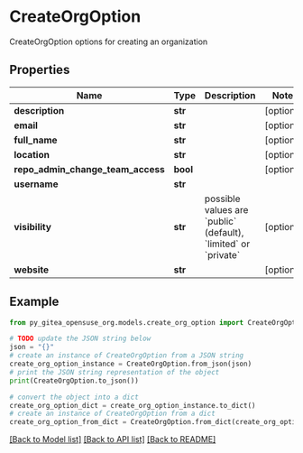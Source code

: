 # CreateOrgOption

CreateOrgOption options for creating an organization

## Properties

Name | Type | Description | Notes
------------ | ------------- | ------------- | -------------
**description** | **str** |  | [optional] 
**email** | **str** |  | [optional] 
**full_name** | **str** |  | [optional] 
**location** | **str** |  | [optional] 
**repo_admin_change_team_access** | **bool** |  | [optional] 
**username** | **str** |  | 
**visibility** | **str** | possible values are &#x60;public&#x60; (default), &#x60;limited&#x60; or &#x60;private&#x60; | [optional] 
**website** | **str** |  | [optional] 

## Example

```python
from py_gitea_opensuse_org.models.create_org_option import CreateOrgOption

# TODO update the JSON string below
json = "{}"
# create an instance of CreateOrgOption from a JSON string
create_org_option_instance = CreateOrgOption.from_json(json)
# print the JSON string representation of the object
print(CreateOrgOption.to_json())

# convert the object into a dict
create_org_option_dict = create_org_option_instance.to_dict()
# create an instance of CreateOrgOption from a dict
create_org_option_from_dict = CreateOrgOption.from_dict(create_org_option_dict)
```
[[Back to Model list]](../README.md#documentation-for-models) [[Back to API list]](../README.md#documentation-for-api-endpoints) [[Back to README]](../README.md)


